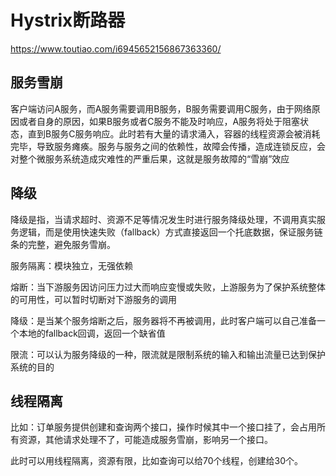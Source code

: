 # Hystrix断路器

https://www.toutiao.com/i6945652156867363360/

## 服务雪崩

客户端访问A服务，而A服务需要调用B服务，B服务需要调用C服务，由于网络原因或者自身的原因，如果B服务或者C服务不能及时响应，A服务将处于阻塞状态，直到B服务C服务响应。此时若有大量的请求涌入，容器的线程资源会被消耗完毕，导致服务瘫痪。服务与服务之间的依赖性，故障会传播，造成连锁反应，会对整个微服务系统造成灾难性的严重后果，这就是服务故障的“雪崩”效应

##  降级

降级是指，当请求超时、资源不足等情况发生时进行服务降级处理，不调用真实服务逻辑，而是使用快速失败（fallback）方式直接返回一个托底数据，保证服务链条的完整，避免服务雪崩。





服务隔离：模块独立，无强依赖

熔断：当下游服务因访问压力过大而响应变慢或失败，上游服务为了保护系统整体的可用性，可以暂时切断对下游服务的调用

降级：是当某个服务熔断之后，服务器将不再被调用，此时客户端可以自己准备一个本地的fallback回调，返回一个缺省值

限流：可以认为服务降级的一种，限流就是限制系统的输入和输出流量已达到保护系统的目的



## 线程隔离

比如：订单服务提供创建和查询两个接口，操作时候其中一个接口挂了，会占用所有资源，其他请求处理不了，可能造成服务雪崩，影响另一个接口。

此时可以用线程隔离，资源有限，比如查询可以给70个线程，创建给30个。